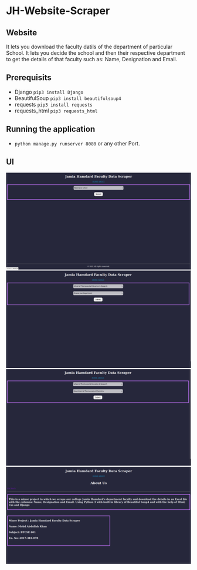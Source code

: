 # JH-Website-Scraper

## Website
It lets you download the faculty datils of the department of particular School. It lets you decide the school and then their respective department to get the details of that faculty such as: Name, Designation and Email.

## Prerequisits
* Django ``pip3 install Django``
* BeautifulSoup ``pip3 install beautifulsoup4``
* requests ``pip3 install requests``
* requests_html ``pip3 requests_html``

## Running the application
* ``python manage.py runserver 8080`` or any other Port.

## UI
![alt text](https://github.com/abby2398/JH-Website-Scraper/blob/main/screenshots/Screenshot%20from%202021-08-01%2021-48-15.png)
![alt text](https://github.com/abby2398/JH-Website-Scraper/blob/main/screenshots/Screenshot%20from%202021-08-01%2021-48-28.png)
![alt text](https://github.com/abby2398/JH-Website-Scraper/blob/main/screenshots/Screenshot%20from%202021-08-01%2021-48-32.png)
![alt text](https://github.com/abby2398/JH-Website-Scraper/blob/main/screenshots/Screenshot%20from%202021-08-01%2021-48-38.png)




